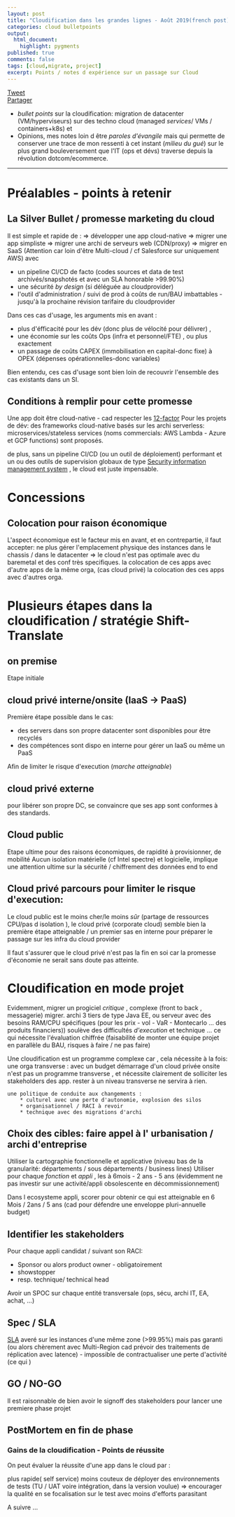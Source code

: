 ```yaml
---
layout: post
title: "Cloudification dans les grandes lignes - Août 2019(french post)"
categories: cloud bulletpoints
output:
  html_document:
    highlight: pygments
published: true
comments: false
tags: [cloud,migrate, project]
excerpt: Points / notes d expérience sur un passage sur Cloud
---
```

<div class="social-media-list">
<a href="https://twitter.com/share?ref_src=twsrc%5Etfw" class="twitter-share-button" data-show-count="false">Tweet</a>
<script type="IN/Share" data-url="{{ site.url }}{{ page.url }}"></script>
<div class="fb-share-button" data-href="{{ site.url }}{{ page.url }}" data-layout="button" data-size="small"><a target="_blank" href="https://www.facebook.com/sharer/sharer.php?u={{ site.url }}{{ page.url }}" class="fb-xfbml-parse-ignore">Partager</a></div>
</div>

- *bullet points* sur la cloudification: migration de datacenter (VM/hyperviseurs) sur des techno cloud (managed *services*/ VMs / containers+k8s) 
et 
- Opinions, mes notes loin d être *paroles d'évangile* mais qui permette de conserver une trace de mon ressenti à cet instant (*milieu du gué*) sur le plus grand bouleversement que l'IT (ops et dévs) traverse depuis la révolution dotcom/ecommerce.

----

# Préalables - points à retenir 

## La Silver Bullet / promesse marketing du cloud
Il est simple et rapide 
de : 
=> développer une app cloud-native
=> migrer une app simpliste
=> migrer une archi de serveurs web (CDN/proxy)
=> migrer en SaaS (Attention car loin d'être Multi-cloud / cf Salesforce sur uniquement AWS)
avec 
 * un pipeline CI/CD de facto (codes sources et data de test archivés/snapshotés et avec un SLA honorable >99.90%)
 * une sécurité *by design* (si déléguée au cloudprovider)
 * l'outil d'administration / suivi de prod à coûts de run/BAU imbattables - jusqu'à la prochaine révision tarifaire du cloudprovider

Dans ces cas d'usage, les arguments mis en avant : 
* plus d'éfficacité pour les dév (donc plus de vélocité pour délivrer) , 
* une économie sur les coûts Ops (infra et personnel/FTE) , ou plus exactement 
* un passage de coûts CAPEX (immobilisation en capital-donc fixe) à OPEX (dépenses opérationnelles-donc variables)

Bien entendu, ces cas d'usage sont bien loin de recouvrir l'ensemble des cas existants dans un SI.

## Conditions à remplir pour cette promesse

Une app doit être cloud-native - cad respecter les [12-factor](https://12factor.net/fr/) 
Pour les projets de dév: des frameworks cloud-native basés sur les archi serverless:  microservices/stateless services (noms commercials: AWS Lambda - Azure et GCP functions) sont proposés.

de plus, sans un pipeline CI/CD (ou un outil de déploiement) performant et un ou des outils de supervision globaux de type [Security information management system](https://fr.wikipedia.org/wiki/Security_information_management_system) , le cloud est juste impensable.

# Concessions

## Colocation pour raison économique

L'aspect économique est le facteur mis en avant, et en contrepartie, il faut accepter:
    ne plus gérer l'emplacement physique des instances dans le chassis / dans le datacenter => le cloud n'est pas optimale avec du baremetal et des conf très specifiques.
    la colocation de ces apps avec d'autre apps de la même orga, (cas cloud privé)
    la colocation des ces apps avec d'autres orga.

# Plusieurs étapes dans la cloudification / stratégie Shift-Translate

## on premise

Etape initiale

## cloud privé interne/onsite (IaaS -> PaaS)

Première étape possible dans le cas: 
* des servers  dans son propre datacenter sont disponibles pour être recyclés 
* des compétences sont dispo en interne pour gérer un IaaS ou même un PaaS

Afin de limiter le risque d'execution (*marche atteignable*) 

## cloud privé externe

pour libérer son propre DC, se convaincre que ses app sont conformes à des standards.

## Cloud public

Etape ultime pour des raisons économiques, de rapidité à provisionner, de mobilité
Aucun isolation matérielle (cf Intel spectre) et logicielle, implique une attention ultime sur la sécurité / chiffrement des données end to end

## Cloud privé parcours pour limiter le risque d'execution: 
Le cloud public est le moins cher/le moins *sûr* (partage de ressources CPU/pas d isolation  ),
le cloud privé (corporate cloud) semble bien la première étape atteignable / un premier sas en interne pour préparer le passage sur les infra du cloud provider

Il faut s'assurer que le cloud privé n'est pas la fin en soi car la promesse d'économie ne serait sans doute pas atteinte.
 

# Cloudification en mode projet

Evidemment, migrer un progiciel *critique* , complexe (front to back , messagerie) 
            migrer. archi 3 tiers de type Java EE, ou serveur avec des besoins RAM/CPU spécifiques (pour les prix - vol - VaR - Montecarlo ... des produits financiers))
soulève des difficultés *d'execution* et technique ... ce qui nécessite l'évaluation chiffrée (faisabilité de monter une équipe projet en parallèle du BAU, risques à faire / ne pas faire)

Une cloudification est un programme complexe car , cela nécessite à la fois:
    une orga transverse : avec un budget démarrage d'un cloud privée onsite 
    n'est pas un programme transverse , et nécessite clairement de solliciter les stakeholders des app. rester à un niveau transverse ne servira à rien.

    une politique de conduite aux changements : 
        * culturel avec une perte d'autonomie, explosion des silos 
        * organisationnel / RACI à revoir
        * technique avec des migrations d'archi



## Choix des cibles: faire appel à l' urbanisation / archi d'entreprise 
Utiliser la cartographie fonctionnelle et applicative (niveau bas de la granularité: départements / sous départements / business lines)
Utiliser pour chaque *fonction* et *appli* , les  à 6mois - 2 ans - 5 ans (évidemment ne pas investir sur une activité/appli obsolescente en décommissionnement)

Dans l ecosysteme appli, scorer pour obtenir ce qui est atteignable  en 6 Mois / 2ans / 5 ans (cad pour défendre une enveloppe pluri-annuelle budget)


## Identifier les stakeholders

Pour chaque appli candidat / suivant son RACI:
- Sponsor ou alors product owner - obligatoirement
- showstopper
- resp. technique/ technical head

Avoir un SPOC sur chaque entité transversale (ops, sécu, archi IT, EA, achat, ...) 



## Spec / SLA
 [SLA](https://fr.wikipedia.org/wiki/Service-level_agreement) averé sur les instances d'une même zone (>99.95%) mais pas garanti (ou alors chèrement avec Multi-Region cad prévoir des traitements de réplication avec latence) - impossible de contractualiser une perte d'activité (ce qui ) 

## GO / NO-GO
Il est raisonnable de bien avoir le signoff des stakeholders pour lancer une premiere phase projet

## PostMortem en fin de phase

### Gains de la cloudification - Points de réussite

On peut évaluer la réussite d'une app dans le cloud par :

plus rapide( self service) moins couteux de déployer des environnements de tests (TU / UAT voire intégration, dans la version voulue) => encourager la qualité en se focalisation sur le test avec moins d'efforts parasitant 

A suivre ...